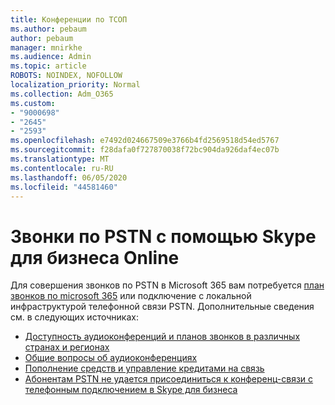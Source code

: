 ```yaml
---
title: Конференции по ТСОП
ms.author: pebaum
author: pebaum
manager: mnirkhe
ms.audience: Admin
ms.topic: article
ROBOTS: NOINDEX, NOFOLLOW
localization_priority: Normal
ms.collection: Adm_O365
ms.custom:
- "9000698"
- "2645"
- "2593"
ms.openlocfilehash: e7492d024667509e3766b4fd2569518d54ed5767
ms.sourcegitcommit: f28dafa0f727870038f72bc904da926daf4ec07b
ms.translationtype: MT
ms.contentlocale: ru-RU
ms.lasthandoff: 06/05/2020
ms.locfileid: "44581460"
---
```

# <a name="pstn-calling-with-skype-for-business-online"></a>Звонки по PSTN с помощью Skype для бизнеса Online

Для совершения звонков по PSTN в Microsoft 365 вам потребуется [план звонков по microsoft 365](https://docs.microsoft.com/microsoftteams/what-is-phone-system-in-office-365#more-about-calling-plans) или подключение с локальной инфраструктурой телефонной связи PSTN. Дополнительные сведения см. в следующих источниках: 

- [Доступность аудиоконференций и планов звонков в различных странах и регионах](https://docs.microsoft.com/microsoftteams/country-and-region-availability-for-audio-conferencing-and-calling-plans/country-and-region-availability-for-audio-conferencing-and-calling-plans) 
- [Общие вопросы об аудиоконференциях](https://docs.microsoft.com/microsoftteams/audio-conferencing-common-questions)
- [Пополнение средств и управление кредитами на связь](https://docs.microsoft.com/microsoftteams/add-funds-and-manage-communications-credits)
- [Абонентам PSTN не удается присоединиться к конференц-связи с телефонным подключением в Skype для бизнеса](https://docs.microsoft.com/SkypeForBusiness/troubleshoot/online-conferencing/pstn-callers-cant-join-dial-in-call)